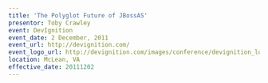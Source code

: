 ```yaml
---
title: 'The Polyglot Future of JBossAS'
presentor: Toby Crawley
event: DevIgnition
event_date: 2 December, 2011
event_url: http://devignition.com/
event_logo_url: http://devignition.com/images/conference/devignition_logo.png
location: McLean, VA
effective_date: 20111202
---
```


